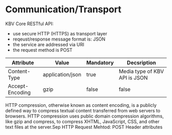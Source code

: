 # Communication/Transport

KBV Core RESTful API:
- use secure HTTP (HTTPS) as transport layer
- reqeust/response message format is: JSON
- the service are addressed via URI
- the request method is POST

 
|Attribute	|Value |Mandatory  |Decsription
| --- | -----------  | --------- | ---------
|Content-Type | application/json | true | Media type of KBV API is JSON
|Accept-Encoding | gzip | false | false | If the attribute present is set to GZIp, KBV 


HTTP compression, otherwise known as content encoding, is a publicly defined way to compress textual content transferred from web servers to browsers. HTTP compression uses public domain compression algorithms, like gzip and compress, to compress XHTML, JavaScript, CSS, and other text files at the server.Sep 
HTTP Request 
Mehtod: POST
Header attributes
